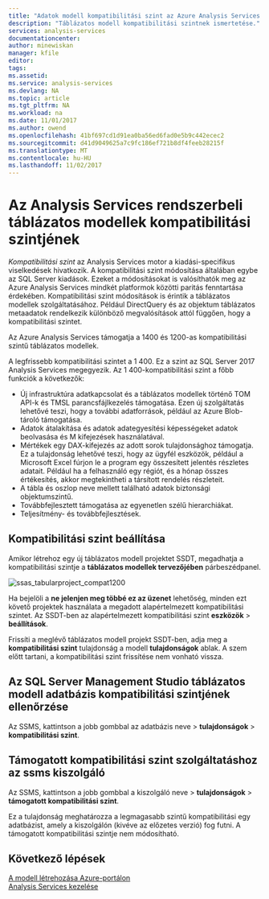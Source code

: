 ```yaml
---
title: "Adatok modell kompatibilitási szint az Azure Analysis Services |} Microsoft Docs"
description: "Táblázatos modell kompatibilitási szintnek ismertetése."
services: analysis-services
documentationcenter: 
author: minewiskan
manager: kfile
editor: 
tags: 
ms.assetid: 
ms.service: analysis-services
ms.devlang: NA
ms.topic: article
ms.tgt_pltfrm: NA
ms.workload: na
ms.date: 11/01/2017
ms.author: owend
ms.openlocfilehash: 41bf697cd1d91ea0ba56ed6fad0e5b9c442ecec2
ms.sourcegitcommit: d41d9049625a7c9fc186ef721b8df4feeb28215f
ms.translationtype: MT
ms.contentlocale: hu-HU
ms.lasthandoff: 11/02/2017
---
```

# <a name="compatibility-level-for-analysis-services-tabular-models"></a>Az Analysis Services rendszerbeli táblázatos modellek kompatibilitási szintjének

*Kompatibilitási szint* az Analysis Services motor a kiadási-specifikus viselkedések hivatkozik. A kompatibilitási szint módosítása általában egybe az SQL Server kiadások. Ezeket a módosításokat is valósíthatók meg az Azure Analysis Services mindkét platformok közötti paritás fenntartása érdekében. Kompatibilitási szint módosítások is érintik a táblázatos modellek szolgáltatásához. Például DirectQuery és az objektum táblázatos metaadatok rendelkezik különböző megvalósítások attól függően, hogy a kompatibilitási szintet. 

Az Azure Analysis Services támogatja a 1400 és 1200-as kompatibilitási szintű táblázatos modellek.

A legfrissebb kompatibilitási szintet a 1 400. Ez a szint az SQL Server 2017 Analysis Services megegyezik. Az 1 400-kompatibilitási szint a főbb funkciók a következők:

*  Új infrastruktúra adatkapcsolat és a táblázatos modellek történő TOM API-k és TMSL parancsfájlkezelés támogatása. Ezen új szolgáltatás lehetővé teszi, hogy a további adatforrások, például az Azure Blob-tároló támogatása.
*  Adatok átalakítása és adatok adategyesítési képességeket adatok beolvasása és M kifejezések használatával.
*  Mértékek egy DAX-kifejezés az adott sorok tulajdonsághoz támogatja. Ez a tulajdonság lehetővé teszi, hogy az ügyfél eszközök, például a Microsoft Excel fúrjon le a program egy összesített jelentés részletes adatait. Például ha a felhasználó egy régiót, és a hónap összes értékesítés, akkor megtekintheti a társított rendelés részleteit. 
*  A tábla és oszlop neve mellett található adatok biztonsági objektumszintű.
*  Továbbfejlesztett támogatása az egyenetlen szélű hierarchiákat.
*  Teljesítmény- és továbbfejlesztések.
  
## <a name="set-compatibility-level"></a>Kompatibilitási szint beállítása 
 Amikor létrehoz egy új táblázatos modell projektet SSDT, megadhatja a kompatibilitási szintje a **táblázatos modellek tervezőjében** párbeszédpanel. 
  
 ![ssas_tabularproject_compat1200](./media/analysis-services-compat-level/aas-tabularproject-compat.png)  
  
 Ha bejelöli a **ne jelenjen meg többé ez az üzenet** lehetőség, minden ezt követő projektek használata a megadott alapértelmezett kompatibilitási szintet. Az SSDT-ben az alapértelmezett kompatibilitási szint **eszközök** > **beállítások**.  
  
 Frissíti a meglévő táblázatos modell projekt SSDT-ben, adja meg a **kompatibilitási szint** tulajdonság a modell **tulajdonságok** ablak. A szem előtt tartani, a kompatibilitási szint frissítése nem vonható vissza.
  
## <a name="check-compatibility-level-for-a-tabular-model-database-in-sql-server-management-studio"></a>Az SQL Server Management Studio táblázatos modell adatbázis kompatibilitási szintjének ellenőrzése 
 Az SSMS, kattintson a jobb gombbal az adatbázis neve > **tulajdonságok** > **kompatibilitási szint**.  
  
## <a name="check-supported-compatibility-level-for-a-server-in-ssms"></a>Támogatott kompatibilitási szint szolgáltatáshoz az ssms kiszolgáló  
 Az SSMS, kattintson a jobb gombbal a kiszolgáló neve > **tulajdonságok** > **támogatott kompatibilitási szint**.  
  
 Ez a tulajdonság meghatározza a legmagasabb szintű kompatibilitási egy adatbázist, amely a kiszolgálón (kivéve az előzetes verzió) fog futni. A támogatott kompatibilitási szintje nem módosítható.  

## <a name="next-steps"></a>Következő lépések
  [A modell létrehozása Azure-portálon](analysis-services-create-model-portal.md)   
  [Analysis Services kezelése](analysis-services-manage.md)  
